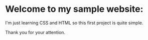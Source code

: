 # Welcome to my sample website:

I'm just learning CSS and HTML so this first project is quite simple.

Thank you for your attention.
